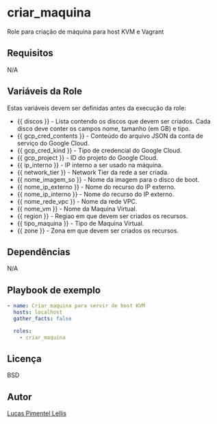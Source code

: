 criar_maquina
=========

Role para criação de máquina para host KVM e Vagrant

Requisitos
------------

N/A

Variáveis da Role
--------------

Estas variáveis devem ser definidas antes da execução da role:

* {{ discos }} - Lista contendo os discos que devem ser criados. Cada disco deve conter os campos nome, tamanho (em GB) e tipo.
* {{ gcp_cred_contents }} - Conteúdo do arquivo JSON da conta de serviço do Google Cloud.
* {{ gcp_cred_kind }} - Tipo de credencial do Google Cloud.
* {{ gcp_project }} - ID do projeto do Google Cloud.
* {{ ip_interno }} - IP interno a ser usado na máquina.
* {{ network_tier }} - Network Tier da rede a ser criada.
* {{ nome_imagem_so }} - Nome da imagem para o disco de boot.
* {{ nome_ip_externo }} - Nome do recurso do IP externo.
* {{ nome_ip_interno }} - Nome do recurso do IP externo.
* {{ nome_rede_vpc }} - Nome da rede VPC.
* {{ nome_vm }} - Nome da Maquina Virtual.
* {{ region }} - Regiao em que devem ser criados os recursos.
* {{ tipo_maquina }} - Tipo de Maquina Virtual.
* {{ zone }} - Zona em que devem ser criados os recursos.

Dependências
------------

N/A

Playbook de exemplo
----------------

```yaml
- name: Criar maquina para servir de host KVM
  hosts: localhost
  gather_facts: false

  roles:
    - criar_maquina
```

Licença
-------

BSD

Autor
------------------

[Lucas Pimentel Lellis](mailto:lucaslellis@gmail.com)